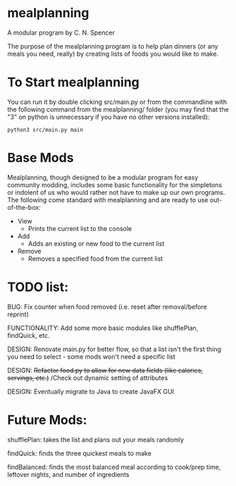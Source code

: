 
# mealplanning
A modular program by C. N. Spencer

The purpose of the mealplanning program is to help plan dinners (or any meals you need, really) by creating lists of foods you would like to make.

# To Start mealplanning
You can run it by double clicking src/main.py or from the commandline with the following command from the mealplanning/ folder (you may find that the "3" on python is unnecessary if you have no other versions installed):

    python3 src/main.py main
    
# Base Mods
Mealplanning, though designed to be a modular program for easy community modding, includes some basic functionality for the simpletons or indolent of us who would rather not have to make up our own programs. The following come standard with mealplanning and are ready to use out-of-the-box:
* View
	* Prints the current list to the console
* Add
	* Adds an existing or new food to the current list
* Remove
	* Removes a specified food from the current list

# TODO list:
BUG: Fix counter when food removed (i.e. reset after removal/before reprint)

FUNCTIONALITY: Add some more basic modules like shufflePlan, findQuick, etc.

DESIGN: Renovate main.py for better flow, so that a list isn't the first thing you need to select - some mods won't need a specific list

DESIGN: ~~Refactor food.py to allow for new data fields (like calories, servings, etc.)~~
/Check out dynamic setting of attributes

DESIGN: Eventually migrate to Java to create JavaFX GUI

# Future Mods:
shufflePlan: takes the list and plans out your meals randomly

findQuick: finds the three quickest meals to make

findBalanced: finds the most balanced meal according to cook/prep time, leftover nights, and number of ingredients
